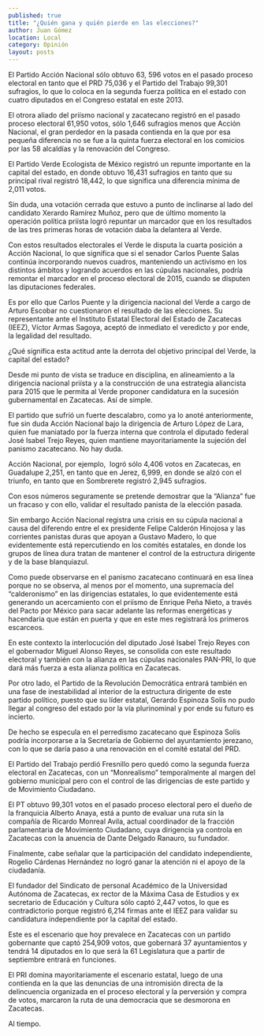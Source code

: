 ```yaml
---
published: true
title: "¿Quién gana y quién pierde en las elecciones?"
author: Juan Gómez
location: Local
category: Opinión
layout: posts
---
```


El Partido Acción Nacional sólo obtuvo 63, 596 votos en el pasado proceso electoral en tanto que el PRD 75,036 y el Partido del Trabajo 99,301 sufragios, lo que lo coloca en la segunda fuerza política en el estado con cuatro diputados en el Congreso estatal en este 2013.

El otrora aliado del priísmo nacional y zacatecano registró en el pasado proceso electoral 61,950 votos, sólo 1,646 sufragios menos que Acción Nacional, el gran perdedor en la pasada contienda en la que por esa pequeña diferencia no se fue a la quinta fuerza electoral en los comicios por las 58 alcaldías y la renovación del Congreso.

El Partido Verde Ecologista de México registró un repunte importante en la capital del estado, en donde obtuvo 16,431 sufragios en tanto que su principal rival registró 18,442, lo que significa una diferencia mínima de 2,011 votos.

Sin duda, una votación cerrada que estuvo a punto de inclinarse al lado del candidato Xerardo Ramírez Muñoz, pero que de último momento la operación política priísta logró repuntar un marcador que en los resultados de las tres primeras horas de votación daba la delantera al Verde.

Con estos resultados electorales el Verde le disputa la cuarta posición a Acción Nacional, lo que significa que si el senador Carlos Puente Salas continúa incorporando nuevos cuadros, manteniendo un activismo en los distintos ámbitos y logrando acuerdos en las cúpulas nacionales, podría remontar el marcador en el proceso electoral de 2015, cuando se disputen las diputaciones federales.

Es por ello que Carlos Puente y la dirigencia nacional del Verde a cargo de Arturo Escobar no cuestionaron el resultado de las elecciones. Su representante ante el Instituto Estatal Electoral del Estado de Zacatecas (IEEZ), Víctor Armas Sagoya, aceptó de inmediato el veredicto y por ende, la legalidad del resultado.

¿Qué significa esta actitud ante la derrota del objetivo principal del Verde, la capital del estado?

Desde mi punto de vista se traduce en disciplina, en alineamiento a la dirigencia nacional priísta y a la construcción de una estrategia aliancista para 2015 que le permita al Verde proponer candidatura en la sucesión gubernamental en Zacatecas. Así de simple.

El partido que sufrió un fuerte descalabro, como ya lo anoté anteriormente, fue sin duda Acción Nacional bajo la dirigencia de Arturo López de Lara, quien fue maniatado por la fuerza interna que controla el diputado federal José Isabel Trejo Reyes, quien mantiene mayoritariamente la sujeción del panismo zacatecano. No hay duda.

Acción Nacional, por ejemplo,  logró sólo 4,406 votos en Zacatecas, en Guadalupe 2,251, en tanto que en Jerez, 6,999, en donde se alzó con el triunfo, en tanto que en Sombrerete registró 2,945 sufragios.

Con esos números seguramente se pretende demostrar que la “Alianza” fue un fracaso y con ello, validar el resultado panista de la elección pasada.

Sin embargo Acción Nacional registra una crisis en su cúpula nacional a causa del diferendo entre el ex presidente Felipe Calderón Hinojosa y las corrientes panistas duras que apoyan a Gustavo Madero, lo que evidentemente está repercutiendo en los comités estatales, en donde los grupos de línea dura tratan de mantener el control de la estructura dirigente y de la base blanquiazul.

Como puede observarse en el panismo zacatecano continuará en esa línea porque no se observa, al menos por el momento, una supremacía del “calderonismo” en las dirigencias estatales, lo que evidentemente está generando un acercamiento con el priísmo de Enrique Peña Nieto, a través del Pacto por México para sacar adelante las reformas energéticas y hacendaria que están en puerta y que en este mes registrará los primeros escarceos.

En este contexto la interlocución del diputado José Isabel Trejo Reyes con el gobernador Miguel Alonso Reyes, se consolida con este resultado electoral y también con la alianza en las cúpulas nacionales PAN-PRI, lo que dará más fuerza a esta alianza política en Zacatecas.

Por otro lado, el Partido de la Revolución Democrática entrará también en una fase de inestabilidad al interior de la estructura dirigente de este partido político, puesto que su líder estatal, Gerardo Espinoza Solís no pudo llegar al congreso del estado por la vía plurinominal y por ende su futuro es incierto.

De hecho se especula en el perredismo zacatecano que Espinoza Solís podría incorporarse a la Secretaría de Gobierno del ayuntamiento jerezano, con lo que se daría paso a una renovación en el comité estatal del PRD.

El Partido del Trabajo perdió Fresnillo pero quedó como la segunda fuerza electoral en Zacatecas, con un “Monrealismo” temporalmente al margen del gobierno municipal pero con el control de las dirigencias de este partido y de Movimiento Ciudadano.

El PT obtuvo 99,301 votos en el pasado proceso electoral pero el dueño de la franquicia Alberto Anaya, está a punto de evaluar una ruta sin la compañía de Ricardo Monreal Avila, actual coordinador de la fracción parlamentaria de Movimiento Ciudadano, cuya dirigencia ya controla en Zacatecas con la anuencia de Dante Delgado Ranauro, su fundador.

Finalmente, cabe señalar que la participación del candidato independiente, Rogelio Cárdenas Hernández no logró ganar la atención ni el apoyo de la ciudadanía.

El fundador del Sindicato de personal Académico de la Universidad Autónoma de Zacatecas, ex rector de la Máxima Casa de Estudios y ex secretario de Educación y Cultura sólo captó 2,447 votos, lo que es contradictorio porque registró 6,214 firmas ante el IEEZ para validar su candidatura independiente por la capital del estado.

Este es el escenario que hoy prevalece en Zacatecas con un partido gobernante que captó 254,909 votos, que gobernará 37 ayuntamientos y tendrá 14 diputados en lo que será la 61 Legislatura que a partir de septiembre entrará en funciones.

El PRI domina mayoritariamente el escenario estatal, luego de una contienda en la que las denuncias de una intromisión directa de la delincuencia organizada en el proceso electoral y la perversión y compra de votos, marcaron la ruta de una democracia que se desmorona en Zacatecas.

Al tiempo. 
